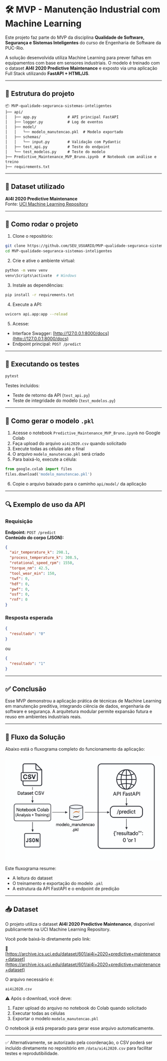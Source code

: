 # 🛠️ MVP - Manutenção Industrial com Machine Learning

Este projeto faz parte do MVP da disciplina **Qualidade de Software, Segurança e Sistemas Inteligentes** do curso de Engenharia de Software da PUC-Rio.

A solução desenvolvida utiliza Machine Learning para prever falhas em equipamentos com base em sensores industriais. O modelo é treinado com o dataset **AI4I 2020 Predictive Maintenance** e exposto via uma aplicação Full Stack utilizando **FastAPI + HTML/JS**.

---

## 📁 Estrutura do projeto

```
📦 MVP-qualidade-seguranca-sistemas-inteligentes
├── api/
│   ├── app.py              # API principal FastAPI
│   ├── logger.py           # Log de eventos
│   ├── model/
│   │   └── modelo_manutencao.pkl  # Modelo exportado
│   ├── schemas/
│   │   └── input.py        # Validação com Pydantic
│   ├── test_api.py         # Teste do endpoint
│   └── test_modelos.py     # Teste do modelo
├── Predictive_Maintenance_MVP_Bruno.ipynb  # Notebook com análise e treino
├── requirements.txt
```

---

## 🧠 Dataset utilizado

**AI4I 2020 Predictive Maintenance**  
Fonte: [UCI Machine Learning Repository](https://archive.ics.uci.edu/ml/datasets/ai4i+2020+predictive+maintenance+dataset)

---

## 🚀 Como rodar o projeto

1. Clone o repositório:
```bash
git clone https://github.com/SEU_USUARIO/MVP-qualidade-seguranca-sistemas-inteligentes.git
cd MVP-qualidade-seguranca-sistemas-inteligentes
```

2. Crie e ative o ambiente virtual:
```bash
python -m venv venv
venv\Scripts\activate  # Windows
```

3. Instale as dependências:
```bash
pip install -r requirements.txt
```

4. Execute a API:
```bash
uvicorn api.app:app --reload
```

5. Acesse:
- Interface Swagger: [http://127.0.0.1:8000/docs](http://127.0.0.1:8000/docs)
- Endpoint principal: `POST /predict`

---

## 🧪 Executando os testes

```bash
pytest
```

Testes incluídos:
- Teste de retorno da API (`test_api.py`)
- Teste de integridade do modelo (`test_modelos.py`)

---

## 🧠 Como gerar o modelo `.pkl`

1. Acesse o notebook `Predictive_Maintenance_MVP_Bruno.ipynb` no Google Colab  
2. Faça upload do arquivo `ai4i2020.csv` quando solicitado  
3. Execute todas as células até o final  
4. O arquivo `modelo_manutencao.pkl` será criado  
5. Para baixá-lo, execute a célula:

```python
from google.colab import files
files.download('modelo_manutencao.pkl')
```

6. Copie o arquivo baixado para o caminho `api/model/` da aplicação

---

## 🔍 Exemplo de uso da API

### Requisição

**Endpoint:** `POST /predict`  
**Conteúdo do corpo (JSON):**

```json
{
  "air_temperature_k": 298.1,
  "process_temperature_k": 308.5,
  "rotational_speed_rpm": 1550,
  "torque_nm": 42.5,
  "tool_wear_min": 150,
  "twf": 0,
  "hdf": 0,
  "pwf": 0,
  "osf": 0,
  "rnf": 0
}
```

### Resposta esperada

```json
{
  "resultado": "0"
}
```

ou

```json
{
  "resultado": "1"
}
```

---

## ✅ Conclusão

Esse MVP demonstrou a aplicação prática de técnicas de Machine Learning em manutenção preditiva, integrando ciência de dados, engenharia de software e segurança. A arquitetura modular permite expansão futura e reuso em ambientes industriais reais.


---

## 🧭 Fluxo da Solução

Abaixo está o fluxograma completo do funcionamento da aplicação:

![Fluxo do MVP](assets/fluxo_mvp.png)

Este fluxograma resume:
- A leitura do dataset
- O treinamento e exportação do modelo `.pkl`
- A estrutura da API FastAPI e o endpoint de predição


---

## 📥 Dataset

O projeto utiliza o dataset **AI4I 2020 Predictive Maintenance**, disponível publicamente na UCI Machine Learning Repository.

Você pode baixá-lo diretamente pelo link:

🔗 [https://archive.ics.uci.edu/dataset/601/ai4i+2020+predictive+maintenance+dataset](https://archive.ics.uci.edu/dataset/601/ai4i+2020+predictive+maintenance+dataset)

O arquivo necessário é:

```
ai4i2020.csv
```

⚠️ Após o download, você deve:
1. Fazer upload do arquivo no notebook do Colab quando solicitado
2. Executar todas as células
3. Exportar o modelo `modelo_manutencao.pkl`

O notebook já está preparado para gerar esse arquivo automaticamente.

---

✅ Alternativamente, se autorizado pela coordenação, o CSV poderá ser incluído diretamente no repositório em `/data/ai4i2020.csv` para facilitar testes e reprodutibilidade.